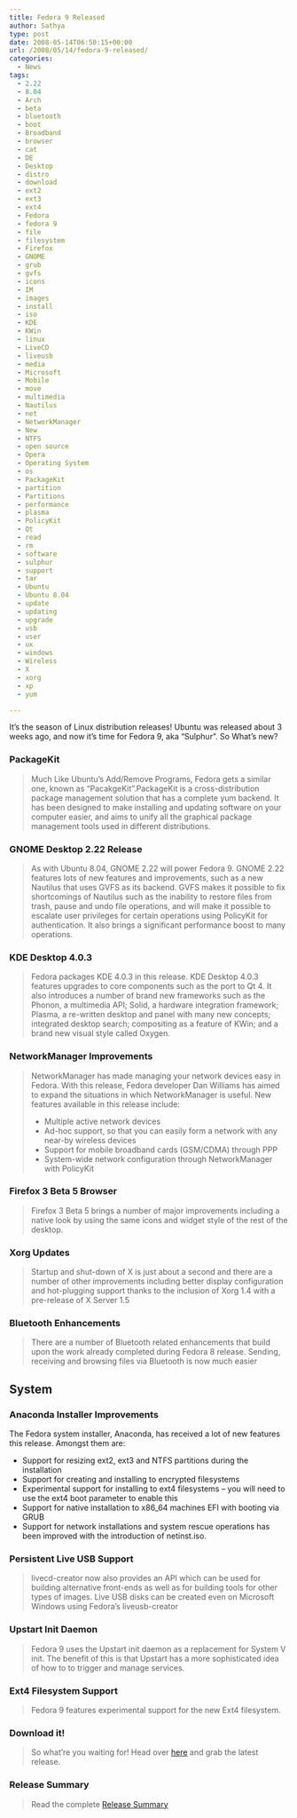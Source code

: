```yaml
---
title: Fedora 9 Released
author: Sathya
type: post
date: 2008-05-14T06:50:15+00:00
url: /2008/05/14/fedora-9-released/
categories:
  - News
tags:
  - 2.22
  - 8.04
  - Arch
  - beta
  - bluetooth
  - boot
  - Broadband
  - browser
  - cat
  - DE
  - Desktop
  - distro
  - download
  - ext2
  - ext3
  - ext4
  - Fedora
  - fedora 9
  - file
  - filesystem
  - Firefox
  - GNOME
  - grub
  - gvfs
  - icons
  - IM
  - images
  - install
  - iso
  - KDE
  - KWin
  - linux
  - LiveCD
  - liveusb
  - media
  - Microsoft
  - Mobile
  - move
  - multimedia
  - Nautilus
  - net
  - NetworkManager
  - New
  - NTFS
  - open source
  - Opera
  - Operating System
  - os
  - PackageKit
  - partition
  - Partitions
  - performance
  - plasma
  - PolicyKit
  - Qt
  - read
  - rm
  - software
  - sulphur
  - support
  - tar
  - Ubuntu
  - Ubuntu 8.04
  - update
  - updating
  - upgrade
  - usb
  - user
  - ux
  - windows
  - Wireless
  - X
  - xorg
  - xp
  - yum

---
```

It&#8217;s the season of Linux distribution releases! Ubuntu was released about 3 weeks ago, and now it&#8217;s time for Fedora 9, aka &#8220;Sulphur&#8221;. So What&#8217;s new?

### PackageKit

> Much Like Ubuntu&#8217;s Add/Remove Programs, Fedora gets a similar one, known as &#8220;PacakgeKit&#8221;.PackageKit is a cross-distribution package management solution that has a complete yum backend. It has been designed to make installing and updating software on your computer easier, and aims to unify all the graphical package management tools used in different distributions.

### GNOME Desktop 2.22 Release

> As with Ubuntu 8.04, GNOME 2.22 will power Fedora 9. GNOME 2.22 features lots of new features and improvements, such as a new Nautilus that uses GVFS as its backend. GVFS makes it possible to fix shortcomings of Nautilus such as the inability to restore files from trash, pause and undo file operations, and will make it possible to escalate user privileges for certain operations using PolicyKit for authentication. It also brings a significant performance boost to many operations.

### KDE Desktop 4.0.3

<!--more-->

> Fedora packages KDE 4.0.3 in this release. KDE Desktop 4.0.3 features upgrades to core components such as the port to Qt 4. It also introduces a number of brand new frameworks such as the Phonon, a multimedia API; Solid, a hardware integration framework; Plasma, a re-written desktop and panel with many new concepts; integrated desktop search; compositing as a feature of KWin; and a brand new visual style called Oxygen.

### NetworkManager Improvements

> NetworkManager has made managing your network devices easy in Fedora. With this release, Fedora developer Dan Williams has aimed to expand the situations in which NetworkManager is useful. New features available in this release include:
> 
>   * Multiple active network devices
>   * Ad-hoc support, so that you can easily form a network with any near-by wireless devices
>   * Support for mobile broadband cards (GSM/CDMA) through PPP
>   * System-wide network configuration through NetworkManager with PolicyKit

### Firefox 3 Beta 5 Browser

> Firefox 3 Beta 5 brings a number of major improvements including a native look by using the same icons and widget style of the rest of the desktop.

### Xorg Updates

> Startup and shut-down of X is just about a second and there are a number of other improvements including better display configuration and hot-plugging support thanks to the inclusion of Xorg 1.4 with a pre-release of X Server 1.5

### Bluetooth Enhancements

> There are a number of Bluetooth related enhancements that build upon the work already completed during Fedora 8 release. Sending, receiving and browsing files via Bluetooth is now much easier

## System

### Anaconda Installer Improvements

The Fedora system installer, Anaconda, has received a lot of new features this release. Amongst them are:

  * Support for resizing ext2, ext3 and NTFS partitions during the installation
  * Support for creating and installing to encrypted filesystems
  * Experimental support for installing to ext4 filesystems &#8211; you will need to use the ext4 boot parameter to enable this
  * Support for native installation to x86_64 machines EFI with booting via GRUB
  * Support for network installations and system rescue operations has been improved with the introduction of netinst.iso.

### Persistent Live USB Support

> livecd-creator now also provides an API which can be used for building alternative front-ends as well as for building tools for other types of images. Live USB disks can be created even on Microsoft Windows using Fedora&#8217;s liveusb-creator

### Upstart Init Daemon

> Fedora 9 uses the Upstart init daemon as a replacement for System V init. The benefit of this is that Upstart has a more sophisticated idea of how to to trigger and manage services.

### Ext4 Filesystem Support

> Fedora 9 features experimental support for the new Ext4 filesystem.

### Download it!

> So what&#8217;re you waiting for! Head over [here][1] and grab the latest release.

### Release Summary

> Read the complete [Release Summary][2]

 [1]: http://fedoraproject.org/get-fedora
 [2]: http://fedoraproject.org/wiki/Releases/9/ReleaseSummary